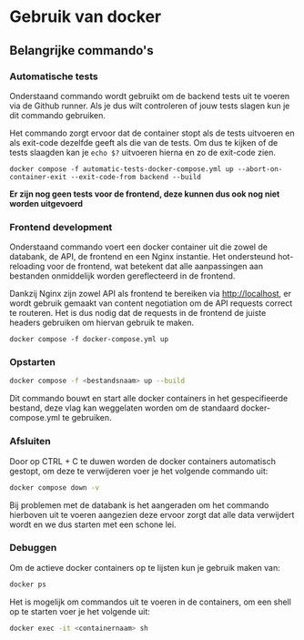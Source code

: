 # Gebruik van docker

## Belangrijke commando's

### Automatische tests

Onderstaand commando wordt gebruikt om de backend tests uit te voeren via de Github runner. Als je dus wilt controleren of jouw tests slagen kun je dit commando gebruiken.

Het commando zorgt ervoor dat de container stopt als de tests uitvoeren en als exit-code dezelfde geeft als die van de tests. Om dus te kijken of de tests slaagden kan je `echo $?` uitvoeren hierna en zo de exit-code zien.

```
docker compose -f automatic-tests-docker-compose.yml up --abort-on-container-exit --exit-code-from backend --build
```

**Er zijn nog geen tests voor de frontend, deze kunnen dus ook nog niet worden uitgevoerd**

### Frontend development

Onderstaand commando voert een docker container uit die zowel de databank, de API, de frontend en een Nginx instantie. Het ondersteund hot-reloading voor de frontend, wat betekent dat alle aanpassingen aan bestanden onmiddelijk worden gereflecteerd in de frontend.

Dankzij Nginx zijn zowel API als frontend te bereiken via [http://localhost](http://localhost), er wordt gebruik gemaakt van content negotiation om de API requests correct te routeren. Het is dus nodig dat de requests in de frontend de juiste headers gebruiken om hiervan gebruik te maken.

```
docker compose -f docker-compose.yml up
```

### Opstarten

```sh
docker compose -f <bestandsnaam> up --build
```

Dit commando bouwt en start alle docker containers in het gespecifieerde bestand, deze vlag kan weggelaten worden om de standaard docker-compose.yml te gebruiken.

### Afsluiten

Door op CTRL + C te duwen worden de docker containers automatisch gestopt, om deze te verwijderen voer je het volgende commando uit:

```sh
docker compose down -v
```

Bij problemen met de databank is het aangeraden om het commando hierboven uit te voeren aangezien deze ervoor zorgt dat alle data verwijdert 
wordt en we dus starten met een schone lei.

### Debuggen

Om de actieve docker containers op te lijsten kun je gebruik maken van:

```sh
docker ps
```

Het is mogelijk om commandos uit te voeren in de containers, om een shell op te starten voer je het volgende uit:

```sh
docker exec -it <containernaam> sh
```